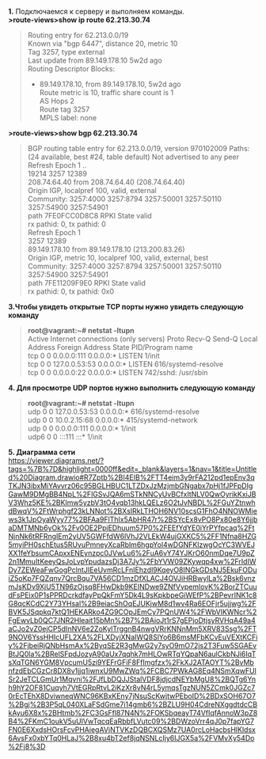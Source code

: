 **1.** Подключаемся к серверу и выполняем команды.  
**>route-views>show ip route 62.213.30.74**  
>Routing entry for 62.213.0.0/19  
>  Known via "bgp 6447", distance 20, metric 10  
>  Tag 3257, type external  
>  Last update from 89.149.178.10 5w2d ago  
>  Routing Descriptor Blocks:  
>  * 89.149.178.10, from 89.149.178.10, 5w2d ago  
>      Route metric is 10, traffic share count is 1  
>      AS Hops 2  
>      Route tag 3257  
>      MPLS label: none  
  
**>route-views>show bgp 62.213.30.74**
>BGP routing table entry for 62.213.0.0/19, version 970102009
>Paths: (24 available, best #24, table default)
>  Not advertised to any peer
>  Refresh Epoch 1
>  ..  
>  19214 3257 12389  
>    208.74.64.40 from 208.74.64.40 (208.74.64.40)  
>      Origin IGP, localpref 100, valid, external  
>      Community: 3257:4000 3257:8794 3257:50001 3257:50110 3257:54900 3257:54901  
>      path 7FE0FCC0D8C8 RPKI State valid  
>      rx pathid: 0, tx pathid: 0  
>  Refresh Epoch 1  
>  3257 12389  
>    89.149.178.10 from 89.149.178.10 (213.200.83.26)  
>      Origin IGP, metric 10, localpref 100, valid, external, best  
>      Community: 3257:4000 3257:8794 3257:50001 3257:50110 3257:54900 3257:54901  
>      path 7FE11209F9E0 RPKI State valid  
>      rx pathid: 0, tx pathid: 0x0  
  
**3.Чтобы увидеть открытые TCP порты нужно увидеть следующую команду**  
>**root@vagrant:~# netstat -ltupn**  
>Active Internet connections (only servers)
>Proto Recv-Q Send-Q Local Address           Foreign Address         State       PID/Program name  
>tcp        0      0 0.0.0.0:111             0.0.0.0:*               LISTEN      1/init  
>tcp        0      0 127.0.0.53:53           0.0.0.0:*               LISTEN      616/systemd-resolve  
>tcp        0      0 0.0.0.0:22              0.0.0.0:*               LISTEN      742/sshd: /usr/sbin  
  
**4. Для просмотре UDP портов нужно выполнить следующую команду**  
>**root@vagrant:~# netstat -ltupn**   
>udp        0      0 127.0.0.53:53           0.0.0.0:*                           616/systemd-resolve  
>udp        0      0 10.0.2.15:68            0.0.0.0:*                           415/systemd-network  
>udp        0      0 0.0.0.0:111             0.0.0.0:*                           1/init  
>udp6       0      0 :::111                  :::*                                1/init  
  
**5. Диаграмма сети**  
https://viewer.diagrams.net/?tags=%7B%7D&highlight=0000ff&edit=_blank&layers=1&nav=1&title=Untitled%20Diagram.drawio#R7Zptb%2BI4EIB%2FTT4eim3y9rFA212pd1epEnv3qTKJN3ibxMiYAvvrz06c95BGLHBUC1LTZDxJzMzjmbGNgabx7pHj1fJPFpDIgGawM9DMgBB4NpL%2FlGSvJQA6mSTkNNCyUvBCfxItNLV0QwOyrikKxiJBV3Whz5KE%2BKImw5yzbV3tO4vqb13hkLQELz6O2tJvNBDL%2FGuYZtnwhdBwqV%2FtWrphgf23kLNNot%2BXsIRkLTHOH6NV10scsG1FhO4NNOWMiews3k1JpOyaWyy77%2BFAa9FlThIx5AbHR47r%2BSYcEx8vPO8Px80e8Y6jjbaDMTMNb6yOk%2Fv0OE2PpjEDhuum57P0%2FEEfYdYE0iYrPYfpcaq%2FtNjnNk6tRFRngIEm2yUV5GWFfdW6lVhJ2VLEkW4ujGXKC5%2FF1Nfna8HZG5myiPH0schEtus5RUvuPmneyXcaRblm6hgpYol4wDGNFKlzwgOcYC3WVEJXX1feYbsumCApxxENEynzpc0JVwLu6%2FuA6vY74YJKrO60nmDqe7U9pZ2n1MmuItKeeyQsJoLvpYpudazsDj3A7Jy%2FbYVW09ZKywqp4xw%2FrIdIWDy7ZEWeaFwGogPclntJIEeUvmRcLFnIEhzdl9KqeyO8INGkGDsNJ5EkuFODuiZ5oKp7FQZqnv7QrcBqu7VA56CD1mzDfXLACJ4OVJiHRBwylLa%2Bsk6vnzmJsKDv9XjU5TN96zOjsq8FHwDkb9KEINDwe9ZNfVvpemlovK%2BorZTCuudFsPEix0P1sPPRDcrkdfayPpQkFmY5Dk4L9sKpkbpeGiWEfP%2BPevrINK1c8G8qcKCdC2Y73YHsal%2B9eiacShOqEJUKjwM8d1wv4Ra6EOFjr5ujjwg%2FBVK5JSqpkq7ktQ1HEKARko4ZG9COpJEmCy7PQnUW4%2FWbVIKWNcr%2FgEwvLb0QC7JNR2Hleait15bMn%2B7%2BAioJt1rS7gEPjoDtjsyRVHqA49a4aCJo2vZ0ejCP5dInNV6e2ZoKylTrggnB4nwgVRrKNNnMm5XRV83Ssg%2FT9NOV6YssHHIcUFL2XA%2FLXDyjXNaIWQ8SlYo6B6msMFbKCvEuVEXtKCFiy%2FjbeiRjQNbHsmAx%2ByqSE2R3gMwG2y7syO9mO72js2T3Fuw5SGAEvBtJQ0la%2BRelSFpdJozyA90aUx7qqhk7mHLOwRTqYQpaN6aulCkbNJi6IqTsXqTGN6YGM8VpcumU5zi9YEFrGFiF8FfImgfzx%2FkXJ2ATAOYT%2BvMbnfzdEbCGzCr8DX8v1jjq1iwnxU9MwZWq%2FCBC7PWkAG8Eq4NSmXqwFUlSr2JeTCLGmUr1Mqvni%2FJfLbDQJJStalVDF8jdjcdNEYbMgU8%2BQTg6Ynh9hY2OF81Cuqyh7VtEGRpRtvL2iKzXr8vN4rL5ymqsTgzNUN5ZCmk0JGZc70rEcTEhX8DviwneqWNC96KBxKEny7jNsuScKwjtwPEboID%2BDxSOH67O7%2Bgj%2B3P5qL040XLaFSdGme7i14gmb6%2BZLU9H04CdreNXggdtdcCBkAyu6X8x%2BHtmb%2FC3GsFfl87N4N%2FOKSbqeayT74VfIqfAnnoW3pZ8B4%2FKmC1oukV5uUIVwTqcqEaRbbfLVutc09%2BDWzoVrr4qJ0p7fapYG7FN0E6XxdsHOrsFcvPHAiegAVjNTVKzDQBCXQSMz7UA0rcLoHacbsHlKldsx6AvsFx0xbYTq0HLaJ%2B8xu4bT2ef8jqNSNLcIjy6IJGX5a%2FVMvXy54Do%2Fj8%3D   

